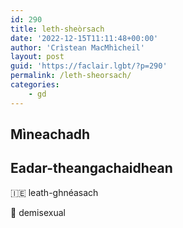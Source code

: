 ```yaml
---
id: 290
title: leth-sheòrsach
date: '2022-12-15T11:11:48+00:00'
author: 'Crìstean MacMhìcheil'
layout: post
guid: 'https://faclair.lgbt/?p=290'
permalink: /leth-sheorsach/
categories:
    - gd
---
```


## Mìneachadh

## Eadar-theangachaidhean

&#x1f1ee;&#x1f1ea; leath-ghnéasach

&#x1f3f4;&#xe0067;&#xe0062;&#xe0065;&#xe006e;&#xe0067;&#xe007f; demisexual